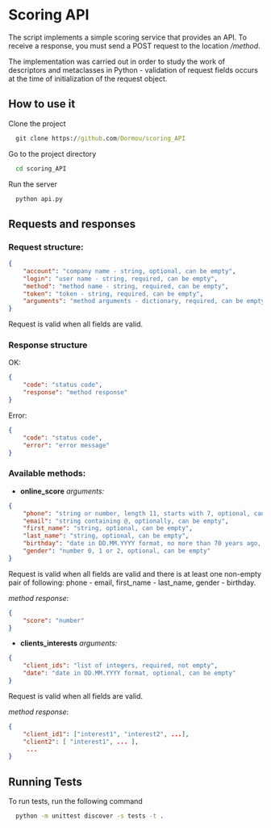 
# Scoring API

The script implements a simple scoring service that provides an API. To receive a response, you must send a POST request to the location */method*.

The implementation was carried out in order to study the work of descriptors and metaclasses in Python - validation of request fields occurs at the time of initialization of the request object.


## How to use it

Clone the project

```cmd
  git clone https://github.com/Dormou/scoring_API
 ```

Go to the project directory

```cmd
  cd scoring_API
```

Run the server

```cmd
  python api.py
```

## Requests and responses

### Request structure:

```json
{
    "account": "company name - string, optional, can be empty",
    "login": "user name - string, required, can be empty",
    "method": "method name - string, required, can be empty",
    "token": "token - string, required, can be empty",
    "arguments": "method arguments - dictionary, required, can be empty"
}
```
Request is valid when all fields are valid.

### Response structure
OK:
```json
{
    "code": "status code",
    "response": "method response"
}
```
Error:
```json
{
    "code": "status code",
    "error": "error message"
}
```

### Available methods:
* **online_score**
*arguments:*
```json
{
    "phone": "string or number, length 11, starts with 7, optional, can be empty",
    "email": "string containing @, optionally, can be empty",
    "first_name": "string, optional, can be empty",
    "last_name": "string, optional, can be empty",
    "birthday": "date in DD.MM.YYYY format, no more than 70 years ago, optional, can be empty",
    "gender": "number 0, 1 or 2, optional, can be empty"
}
```
Request is valid when all fields are valid and there is at least one non-empty pair of following: phone - email, first_name - last_name, gender - birthday.

*method response*:
```json
{
    "score": "number"
}
```

* **clients_interests**
*arguments:*
```json
{
    "client_ids": "list of integers, required, not empty",
    "date": "date in DD.MM.YYYY format, optional, can be empty"
}
```
Request is valid when all fields are valid.

*method response*:
```json
{
    "client_id1": ["interest1", "interest2", ...],
    "client2": [ "interest1", ... ],
     ...
}
```


## Running Tests

To run tests, run the following command

```cmd
  python -m unittest discover -s tests -t .
```

